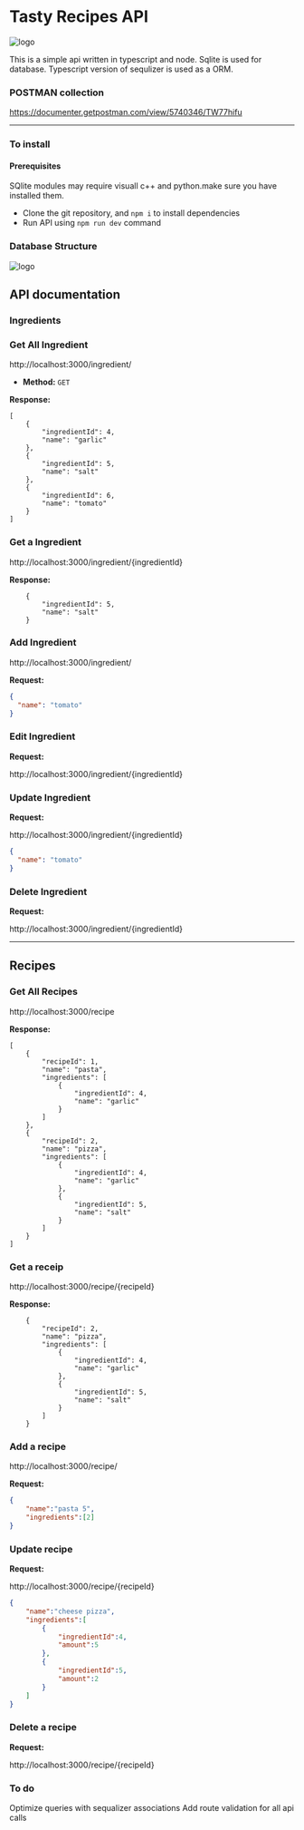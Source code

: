# Tasty Recipes API

![logo](https://raw.githubusercontent.com/madhawa-se/testy_api/main/src/assets/logo.png)

This is a simple api written in typescript and node.
Sqlite is used for database.
Typescript version of sequlizer is used as a ORM.

### POSTMAN collection

https://documenter.getpostman.com/view/5740346/TW77hifu


------------------------------------------------------------

### To install

#### Prerequisites
SQlite modules may require visuall c++ and python.make sure you have installed them.

* Clone the git repository, and `npm i` to install dependencies
* Run API using  `npm run dev` command



### Database Structure

![logo](https://raw.githubusercontent.com/madhawa-se/testy_api/main/src/assets/db-structure.png)



## API documentation

### Ingredients

### Get All Ingredient

http://localhost:3000/ingredient/

* **Method:**
  `GET`

**Response:**

```
[
    {
        "ingredientId": 4,
        "name": "garlic"
    },
    {
        "ingredientId": 5,
        "name": "salt"
    },
    {
        "ingredientId": 6,
        "name": "tomato"
    }
]

```

### Get a Ingredient

http://localhost:3000/ingredient/{ingredientId}

**Response:**

```
    {
        "ingredientId": 5,
        "name": "salt"
    }

```

### Add Ingredient

http://localhost:3000/ingredient/

**Request:**

```json
{
  "name": "tomato"
}
```

### Edit Ingredient

**Request:**

http://localhost:3000/ingredient/{ingredientId}

### Update Ingredient

**Request:**

http://localhost:3000/ingredient/{ingredientId}

```json
{
  "name": "tomato"
}
```

### Delete Ingredient

**Request:**

http://localhost:3000/ingredient/{ingredientId}


------------------------------------------------------------

## Recipes

### Get All Recipes

http://localhost:3000/recipe

**Response:**

```
[
    {
        "recipeId": 1,
        "name": "pasta",
        "ingredients": [
            {
                "ingredientId": 4,
                "name": "garlic"
            }
        ]
    },
    {
        "recipeId": 2,
        "name": "pizza",
        "ingredients": [
            {
                "ingredientId": 4,
                "name": "garlic"
            },
            {
                "ingredientId": 5,
                "name": "salt"
            }
        ]
    }
]

```

### Get a receip

http://localhost:3000/recipe/{recipeId}

**Response:**

```
    {
        "recipeId": 2,
        "name": "pizza",
        "ingredients": [
            {
                "ingredientId": 4,
                "name": "garlic"
            },
            {
                "ingredientId": 5,
                "name": "salt"
            }
        ]
    }

```

### Add a recipe

http://localhost:3000/recipe/

**Request:**

```json
{
    "name":"pasta 5",
    "ingredients":[2]
}
```

### Update recipe

**Request:**

http://localhost:3000/recipe/{recipeId}

```json
{
    "name":"cheese pizza",
    "ingredients":[
        {
            "ingredientId":4,
            "amount":5
        },
        {
            "ingredientId":5,
            "amount":2
        }
    ]
}
```

### Delete a recipe

**Request:**

http://localhost:3000/recipe/{recipeId}


### To do

Optimize queries with sequalizer associations
Add route validation for all api calls
